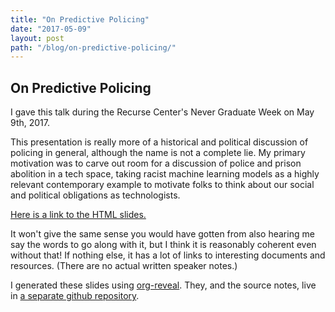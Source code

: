 ```yaml
---
title: "On Predictive Policing"
date: "2017-05-09"
layout: post
path: "/blog/on-predictive-policing/"
---
```


## On Predictive Policing
I gave this talk during the Recurse Center's Never Graduate Week on May 9th, 2017.

This presentation is really more of a historical and political discussion of policing in general, although the name is not a complete lie.
My primary motivation was to carve out room for a discussion of police and prison abolition in a tech space, taking racist machine learning models as a highly relevant contemporary example to motivate folks to think about our social and political obligations as technologists.

[Here is a link to the HTML slides.](https://nabilhassein.github.io/slides/policing-rc-talk)

It won't give the same sense you would have gotten from also hearing me say the words to go along with it, but I think it is reasonably coherent even without that!
If nothing else, it has a lot of links to interesting documents and resources.
(There are no actual written speaker notes.)

I generated these slides using [org-reveal](https://github.com/yjwen/org-reveal).
They, and the source notes, live in [a separate github repository](https://github.com/nabilhassein/slides).
